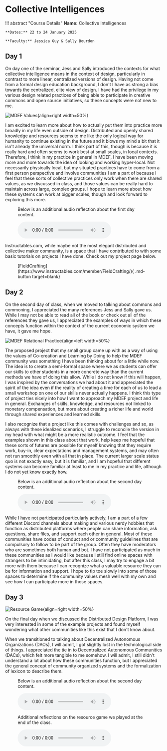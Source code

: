 # Collective Intelligences 

!!! abstract "Course Details"
    **Name:** Collective Intelligences 

    **Dates:** 22 to 24 January 2025

    **Faculty:** Jessica Guy & Sally Bourdon


## Day 1 

On day one of the seminar, Jess and Sally introduced the contexts for what collective intelligence means in the context of design, particularly in contrast to more linear, centralized versions of design. Having not come from a formal design education background, I don't I have as strong a bias towards the centralized, elite view of design. I have had the privilege in my various design related practices of being able to participate in creative commons and open source initiatives, so these concepts were not new to me. 

![MDEF Values](../../images/term2/collective/values.jpg){align=right width=50%}

I am excited to learn more about how to actually put them into practice more broadly in my life even outside of design. Distributed and openly shared knowledge and resources seems to me like the only logical way for humanity to continue existing in the future and it blows my mind a bit that it isn't already the universal norm. I think part of this, though is because it is really hard and often seems to work best at small scales, in local contexts. Therefore, I think in my practice in general in MDEF, I have been moving more and more towards the idea of looking and working hyper-local. Not necessarily physically local, but my situated practices have to come from a first person perspective and involve communities I am a part of because I feel that these sorts of collective practices only work when there are shared values, as we discussed in class, and those values can be really hard to maintain across large, complex groups. I hope to learn more about how these systems can work at bigger scales, though and look forward to exploring this more. 

<figure markdown="span">
    <p>Below is an additional audio reflection about the first day content. </p>
    <audio controls src="../../audio/ci_day1.mp3"></audio>
</figure>

Instructables.com, while maybe not the most elegant distributed and collective maker community, is a space that I have contributed to with some basic tutorials on projects I have done. Check out my project page below. 

<figure markdown="span">
    [FieldCrafting](https://www.instructables.com/member/FieldCrafting/){ .md-button target=blank}
</figure>

## Day 2 


On the second day of class, when we moved to talking about commons and commoning, I appreciated the many references Jess and Sally gave us. While I may not be able to read all of the book or check out all of the references they gave us, I appreciated the examples of ways in which these concepts function within the context of the current economic system we have, it gave me hope. 

![MDEF Relational Practice](../../images/term2/collective/practice.jpeg){align=left width=50%}

The proposed project that my small group came up with as a way of using the values of Co-creation and Learning by Doing to help the MDEF community was something I have been thinking about for a little while now. The idea is to create a semi-formal space where we as students can offer our skills to other students in a more concrete way than the current methods we have of doing this allow. While I do not know if this will happen, I was inspired by the conversations we had about it and appreciated the spirit of the idea even if the reality of creating a time for each of us to lead a small workshop on one of our skills never actually happens. I think this type of project ties nicely into how I want to approach my MDEF project and life in general. Exchanges of skills, knowledge, and resources not linked to monetary compensation, but more about creating a richer life and world through shared experiences and learned skills. 

I also recognize that a project like this comes with challenges and so, as always with these idealized scenarios, I struggle to reconcile the version in my head with what might be a more realistic outcome. I feel that the examples shown in this class about that work, help keep me hopeful that these sorts of futures are possible for myself knowing that they require work, buy-in, clear expectations and management systems, and may often not run smoothly even with all that in place. The current larger scale status quo is not exactly easy, but it is familiar, and I am hopeful that different systems can become familiar at least to me in my practice and life, although I do not yet know exactly how. 

<figure markdown="span">
    <p>Below is an additional audio reflection about the second day content. </p>
    <audio controls src="../../audio/ci_day2.mp3"></audio>
</figure>

While I have not participated particularly actively, I am a part of a few different Discord channels about making and various nerdy hobbies that function as distributed platforms where people can share information, ask questions, share files, and support each other in general. Most of these communities have codes of conduct and or community guidelines that are compulsory to follow to be part of the group. Often they have moderators who are sometimes both human and bot. I have not participated as much in these communities as I would like because I still find online spaces with strangers to be intimidating, but after this class, I may try to engage a bit more with them because I can recognize what a valuable resource they can be for information and support. I hope to tip toe slowly into some of those spaces to determine if the community values mesh well with my own and see how I can participate more in those spaces. 

## Day 3 

![Resource Game](../../images/term2/collective/game.jpeg){align=right width=50%}

On the final day when we discussed the Distributed Design Platform, I was very interested in some of the example projects and found myself wondering what other communities like this exist that I don't know about. 

When we transitioned to talking about Decentralized Autonomous Organizations (DAOs), I will admit, I got slightly lost in the technological side of things. I appreciated the tie in to Decentralized Autonomous Communities (DACs), which felt more tangible to me somehow. I will admit, I still didn't understand a lot about how these communities function, but I appreciated the general concept of community organized systems and the formalization of lexicon to describe them. 

<div class="grid" markdown>
<figure markdown="span">
    <p>Below is an additional audio reflection about the second day content. </p>
    <audio controls src="../../audio/ci_day3.mp3"></audio>
</figure>

<figure markdown="span">
    <p>Additional reflections on the resource game we played at the end of the class. </p>
    <audio controls src="../../audio/ci_game.mp3"></audio>
</figure>

</div>

